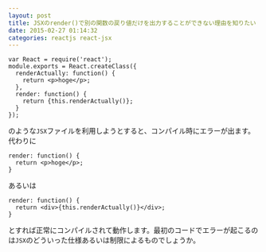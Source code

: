 ```yaml
---
layout: post
title: JSXのrender()で別の関数の戻り値だけを出力することができない理由を知りたい
date: 2015-02-27 01:14:32
categories: reactjs react-jsx
---
```



<pre class="lang-js prettyprint-override"><code>var React = require('react');
module.exports = React.createClass({
  renderActually: function() {
    return &lt;p&gt;hoge&lt;/p&gt;; 
  },
  render: function() {
    return {this.renderActually()};
  }
});
</code></pre>

<p>のような<code>JSX</code>ファイルを利用しようとすると、コンパイル時にエラーが出ます。<br>
代わりに</p>

<pre class="lang-js prettyprint-override"><code>render: function() {
  return &lt;p&gt;hoge&lt;/p&gt;;
}
</code></pre>

<p>あるいは</p>

<pre class="lang-js prettyprint-override"><code>render: function() {
  return &lt;div&gt;{this.renderActually()}&lt;/div&gt;;
}
</code></pre>

<p>とすれば正常にコンパイルされて動作します。最初のコードでエラーが起こるのは<code>JSX</code>のどういった仕様あるいは制限によるものでしょうか。</p>
